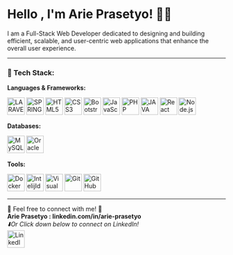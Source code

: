 # Hello , I'm Arie Prasetyo! 👋✨

I am a Full-Stack Web Developer dedicated to designing and building efficient, scalable, and user-centric web applications that enhance the overall user experience.

---

### 🚀 Tech Stack:

**Languages & Frameworks:**
<p>
  <img alt="LARAVEL" width="40px" src="https://cdn.jsdelivr.net/gh/devicons/devicon@latest/icons/laravel/laravel-original.svg" />
  <img alt="SPRING" width="40px" src="https://cdn.jsdelivr.net/gh/devicons/devicon@latest/icons/spring/spring-original.svg" />
  <img alt="HTML5" width="40px" src="https://cdn.jsdelivr.net/gh/devicons/devicon/icons/html5/html5-original.svg" />
  <img alt="CSS3" width="40px" src="https://cdn.jsdelivr.net/gh/devicons/devicon/icons/css3/css3-original.svg" />
  <img alt="Bootstrap5" width="40px" src="https://cdn.jsdelivr.net/gh/devicons/devicon@latest/icons/bootstrap/bootstrap-original.svg" />
  <img alt="JavaScript" width="40px" src="https://cdn.jsdelivr.net/gh/devicons/devicon/icons/javascript/javascript-original.svg" />
  <img alt="PHP" width="40px" src="https://cdn.jsdelivr.net/gh/devicons/devicon@latest/icons/php/php-original.svg" />
  <img alt="JAVA" width="40px" src="https://cdn.jsdelivr.net/gh/devicons/devicon@latest/icons/java/java-original.svg" />
  <img alt="React" width="40px" src="https://cdn.jsdelivr.net/gh/devicons/devicon/icons/react/react-original.svg" />
  <img alt="Node.js" width="40px" src="https://cdn.jsdelivr.net/gh/devicons/devicon/icons/nodejs/nodejs-original.svg" />
</p>

**Databases:**
<p>
  <img alt="MySQL" width="40px" src="https://cdn.jsdelivr.net/gh/devicons/devicon/icons/mysql/mysql-original.svg" />
  <img alt="Oracle" width="40px" src="https://cdn.jsdelivr.net/gh/devicons/devicon@latest/icons/oracle/oracle-original.svg" />
</p>

**Tools:**
<p>
  <img alt="Docker" width="40px" src="https://cdn.jsdelivr.net/gh/devicons/devicon@latest/icons/docker/docker-original.svg" />
  <img alt="IntelijIdea" width="40px" src="https://cdn.jsdelivr.net/gh/devicons/devicon@latest/icons/intellij/intellij-original.svg" />
  <img alt="Visual Studio Code" width="40px" src="https://cdn.jsdelivr.net/gh/devicons/devicon/icons/vscode/vscode-original.svg" />
  <img alt="Git" width="40px" src="https://cdn.jsdelivr.net/gh/devicons/devicon/icons/git/git-original.svg" />
  <img alt="GitHub" width="40px" src="https://user-images.githubusercontent.com/3369400/139447912-e0f43f33-6d9f-45f8-be46-2df5bbc91289.png" />
</p>

---

<p>
  🚀 Feel free to connect with me! 🚀<br>
  <strong>Arie Prasetyo : linkedin.com/in/arie-prasetyo </strong><br>
  <em>⬇️Or Click down below to connect on LinkedIn!</em><br>
  <a href="https://www.linkedin.com/in/arie-prasetyo" target="_blank" style="text-decoration: none;">
    <img src="https://cdn.jsdelivr.net/gh/devicons/devicon@latest/icons/linkedin/linkedin-original.svg" alt="LinkedIn" width="40px" />
  </a>
</p>
